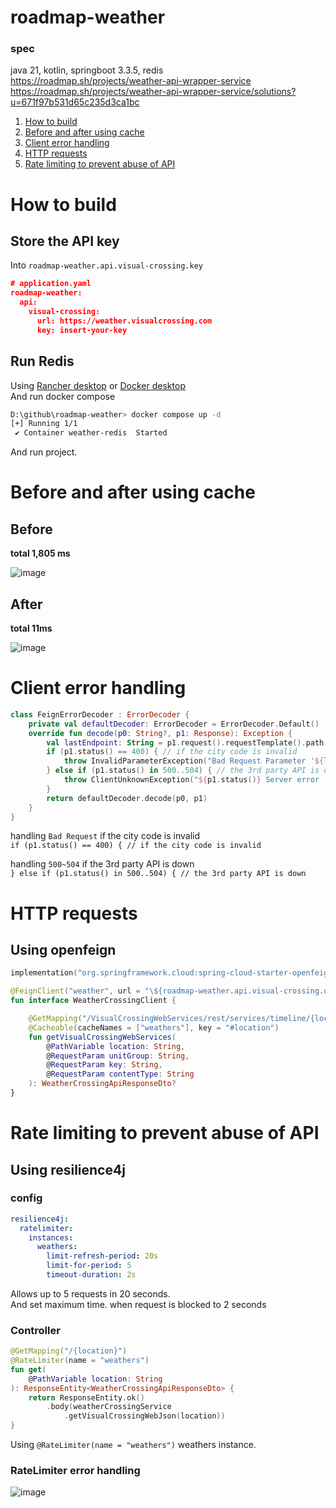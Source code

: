 # roadmap-weather
### spec
java 21, kotlin, springboot 3.3.5, redis   
https://roadmap.sh/projects/weather-api-wrapper-service  
https://roadmap.sh/projects/weather-api-wrapper-service/solutions?u=671f97b531d65c235d3ca1bc

1. [How to build](https://github.com/GHGHGHKO/roadmap-weather?tab=readme-ov-file#how-to-build)
2. [Before and after using cache](https://github.com/GHGHGHKO/roadmap-weather?tab=readme-ov-file#before-and-after-using-cache)
3. [Client error handling](https://github.com/GHGHGHKO/roadmap-weather?tab=readme-ov-file#client-error-handling)
4. [HTTP requests](https://github.com/GHGHGHKO/roadmap-weather?tab=readme-ov-file#http-requests)
5. [Rate limiting to prevent abuse of API](https://github.com/GHGHGHKO/roadmap-weather?tab=readme-ov-file#rate-limiting-to-prevent-abuse-of-api)

# How to build
## Store the API key
Into `roadmap-weather.api.visual-crossing.key`
```json
# application.yaml
roadmap-weather:
  api:
    visual-crossing:
      url: https://weather.visualcrossing.com
      key: insert-your-key
```

## Run Redis
Using [Rancher desktop](https://rancherdesktop.io/) or [Docker desktop](https://www.docker.com/products/docker-desktop/)  
And run docker compose
```sh
D:\github\roadmap-weather> docker compose up -d
[+] Running 1/1
 ✔ Container weather-redis  Started
```
And run project.

# Before and after using cache

## Before
**total 1,805 ms**

![image](https://github.com/user-attachments/assets/e270ed6d-ece8-476d-ba42-c2053817f895)

## After
**total 11ms**

![image](https://github.com/user-attachments/assets/e589b509-54a1-400b-a1a4-0e0d1f93fd60)

# Client error handling
```kotlin
class FeignErrorDecoder : ErrorDecoder {
    private val defaultDecoder: ErrorDecoder = ErrorDecoder.Default()
    override fun decode(p0: String?, p1: Response): Exception {
        val lastEndpoint: String = p1.request().requestTemplate().path().split("/").last()
        if (p1.status() == 400) { // if the city code is invalid
            throw InvalidParameterException("Bad Request Parameter '${lastEndpoint}'")
        } else if (p1.status() in 500..504) { // the 3rd party API is down
            throw ClientUnknownException("${p1.status()} Server error '${lastEndpoint}'")
        }
        return defaultDecoder.decode(p0, p1)
    }
}
```
handling `Bad Request` if the city code is invalid  
`if (p1.status() == 400) { // if the city code is invalid`

handling `500~504` if the 3rd party API is down  
`} else if (p1.status() in 500..504) { // the 3rd party API is down`

# HTTP requests
## Using openfeign
```kotlin
implementation("org.springframework.cloud:spring-cloud-starter-openfeign")
```
```kotlin
@FeignClient("weather", url = "\${roadmap-weather.api.visual-crossing.url}", configuration = [FeignClientConfiguration::class])
fun interface WeatherCrossingClient {

    @GetMapping("/VisualCrossingWebServices/rest/services/timeline/{location}")
    @Cacheable(cacheNames = ["weathers"], key = "#location")
    fun getVisualCrossingWebServices(
        @PathVariable location: String,
        @RequestParam unitGroup: String,
        @RequestParam key: String,
        @RequestParam contentType: String
    ): WeatherCrossingApiResponseDto?
}
```

# Rate limiting to prevent abuse of API
## Using resilience4j
### config
```yaml
resilience4j:
  ratelimiter:
    instances:
      weathers:
        limit-refresh-period: 20s
        limit-for-period: 5
        timeout-duration: 2s
```
Allows up to 5 requests in 20 seconds.  
And set maximum time. when request is blocked to 2 seconds

### Controller
```kotlin
@GetMapping("/{location}")
@RateLimiter(name = "weathers")
fun get(
    @PathVariable location: String
): ResponseEntity<WeatherCrossingApiResponseDto> {
    return ResponseEntity.ok()
        .body(weatherCrossingService
            .getVisualCrossingWebJson(location))
}
```
Using `@RateLimiter(name = "weathers")` weathers instance.

### RateLimiter error handling
![image](https://github.com/user-attachments/assets/d0e9ea25-91e8-4f87-bb8c-c56e920f8993)
